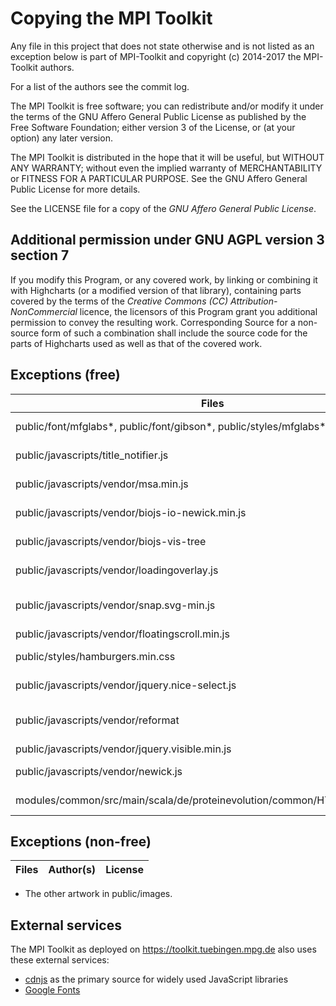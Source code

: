 Copying the MPI Toolkit
=======================

Any file in this project that does not state otherwise and is not listed as an
exception below is part of MPI-Toolkit and copyright (c) 2014-2017 the MPI-Toolkit authors.

For a list of the authors see the commit log.

The MPI Toolkit is free software; you can redistribute and/or modify it under the terms
of the GNU Affero General Public License as published by the Free Software
Foundation; either version 3 of the License, or (at your option) any later
version.

The MPI Toolkit is distributed in the hope that it will be useful, but WITHOUT ANY
WARRANTY; without even the implied warranty of MERCHANTABILITY or FITNESS FOR
A PARTICULAR PURPOSE. See the GNU Affero General Public License for more
details.

See the LICENSE file for a copy of the *GNU Affero General Public License*.

Additional permission under GNU AGPL version 3 section 7
--------------------------------------------------------

If you modify this Program, or any covered work, by linking or combining it
with Highcharts (or a modified version of that library), containing parts
covered by the terms of the *Creative Commons (CC) Attribution-NonCommercial*
licence, the licensors of this Program grant you additional permission to
convey the resulting work. Corresponding Source for a non-source form of such a
combination shall include the source code for the parts of Highcharts used as
well as that of the covered work.

Exceptions (free)
-----------------

Files | Author(s) | License
--- | --- | ---
public/font/mfglabs*, public/font/gibson*, public/styles/mfglabs* | [MFGLabs](https://github.com/MfgLabs/mfglabs-iconset) | [CC BY 3.0](https://creativecommons.org/licenses/by/3.0/deed.fr)
public/javascripts/title_notifier.js | [Rafael Oshiro](https://github.com/roshiro/TitleNotifier.js) | [GPLv2+](https://www.gnu.org/licenses/gpl-2.0.txt)
public/javascripts/vendor/msa.min.js | [Sebastian Wilzbach](https://github.com/wilzbach/msa) | [BSL-1.0](http://www.boost.org/LICENSE_1_0.txt)
public/javascripts/vendor/biojs-io-newick.min.js | [David Dao](https://github.com/daviddao/biojs-io-newick) | [Apache 2.0](https://github.com/LexLuengas/chessnut-pieces/blob/master/LICENSE.txt)
public/javascripts/vendor/biojs-vis-tree | [Miguel Pignatelli](https://github.com/emepyc/biojs-vis-tree) | [Apache 2.0](https://github.com/LexLuengas/chessnut-pieces/blob/master/LICENSE.txt)
public/javascripts/vendor/loadingoverlay.js | [Gaspare Sganga](http://gasparesganga.com/labs/jquery-loading-overlay/) |  [MIT](https://github.com/gosquared/flags/blob/master/LICENSE.txt)
public/javascripts/vendor/snap.svg-min.js | [Adobe Systems Incorporated](https://github.com/adobe-webplatform/Snap.svg/) |  [Apache 2.0](https://github.com/LexLuengas/chessnut-pieces/blob/master/LICENSE.txt)
public/javascripts/vendor/floatingscroll.min.js | [Amphiluke](https://github.com/Amphiluke/floating-scroll) |  [MIT](https://github.com/gosquared/flags/blob/master/LICENSE.txt)
public/styles/hamburgers.min.css | [Jonathan Suh](https://github.com/jonsuh/hamburgers) |  [MIT](https://github.com/gosquared/flags/blob/master/LICENSE.txt)
public/javascripts/vendor/jquery.nice-select.js | [Hernán Sartorio](https://github.com/hernansartorio/jquery-nice-select) |  ???
public/javascripts/vendor/reformat | Seung-Zin Nam and [David Rau](https://github.com/davidmrau) |  [MIT](https://github.com/gosquared/flags/blob/master/LICENSE.txt)
public/javascripts/vendor/jquery.visible.min.js | [customd](https://github.com/customd/jquery-visible) |  [MIT](https://github.com/gosquared/flags/blob/master/LICENSE.txt)
public/javascripts/vendor/newick.js | [Jason Davies](https://github.com/jasondavies/newick.js) | ???
modules/common/src/main/scala/de/proteinevolution/common/HTTPRequest.scala | [Thibault Duplessis](https://github.com/ornicar/lila) | AGPLv3+

Exceptions (non-free)
---------------------

Files | Author(s) | License
--- | --- | ---



* The other artwork in public/images.


External services
-----------------

The MPI Toolkit as deployed on https://toolkit.tuebingen.mpg.de also uses these external services:

* [cdnjs](https://cdnjs.com/) as the primary source for widely used JavaScript libraries
* [Google Fonts](https://fonts.google.com/)
